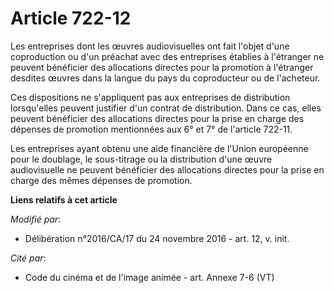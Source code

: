 # Article 722-12

Les entreprises dont les œuvres audiovisuelles ont fait l'objet d'une coproduction ou d'un préachat avec des entreprises
établies à l'étranger ne peuvent bénéficier des allocations directes pour la promotion à l'étranger desdites œuvres dans la
langue du pays du coproducteur ou de l'acheteur.

Ces dispositions ne s'appliquent pas aux entreprises de distribution lorsqu'elles peuvent justifier d'un contrat de
distribution. Dans ce cas, elles peuvent bénéficier des allocations directes pour la prise en charge des dépenses de
promotion mentionnées aux 6° et 7° de l'article 722-11.

Les entreprises ayant obtenu une aide financière de l'Union européenne pour le doublage, le sous-titrage ou la distribution
d'une œuvre audiovisuelle ne peuvent bénéficier des allocations directes pour la prise en charge des mêmes dépenses de
promotion.

**Liens relatifs à cet article**

_Modifié par_:

  - Délibération n°2016/CA/17 du 24 novembre 2016 - art. 12, v. init.

_Cité par_:

  - Code du cinéma et de l'image animée - art. Annexe 7-6 (VT)
